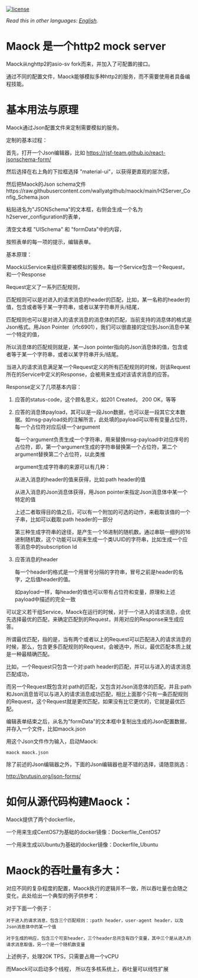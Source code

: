 [![license](https://img.shields.io/github/license/wallyatgithub/maock.svg?style=flat-square)](https://github.com/wallyatgithub/maock)

*Read this in other languages: [English](README.md).*

# Maock 是一个http2 mock server
  
  Maock从nghttp2的asio-sv fork而来，并加入了可配置的接口。
  
  通过不同的配置文件，Maock能够模拟多种http2的服务，而不需要使用者具备编程技能。
  

# 基本用法与原理

  Maock通过Json配置文件来定制需要模拟的服务。
  
  定制的基本过程：
  
  首先，打开一个Json编辑器，比如 https://rjsf-team.github.io/react-jsonschema-form/
  
  然后选择在右上角的下拉框选择 "material-ui"，以获得更直观的层次感， 
  
  然后把Maock的Json schema文件https://raw.githubusercontent.com/wallyatgithub/maock/main/H2Server_Config_Schema.json

  粘贴进名为"JSONSchema"的文本框，右侧会生成一个名为h2server_configuration的表单，
  
  清空文本框 "UISchema" 和 "formData"中的内容，
  
  按照表单的每一项的提示，编辑表单。
  
  基本原理：
  
  Maock以Service来组织需要被模拟的服务。每一个Service包含一个Request，和一个Response
  
  Request定义了一系列匹配规则， 
  
  匹配规则可以是对进入的请求消息的header的匹配，比如，某一名称的header的值，包含或者等于某一字符串，或者以某字符串开头/结尾，
  
  匹配规则也可以是对进入的请求消息的消息体的匹配，当前支持的消息体的格式是Json格式。用Json Pointer（rfc6901），我们可以很直接的定位到Json消息中某一个特定的值，
  
  所以消息体的匹配规则就是，某一Json pointer指向的Json消息体的值，包含或者等于某一个字符串，或者以某字符串开头/结尾。
  
  当进入的请求消息满足某一个Request定义的所有匹配规则的时候，则该Request所在的Service中定义的Response，会被用来生成对该请求消息的应答。
  
  Response定义了几项基本内容：
  
  1. 应答的status-code，这个顾名思义，如201 Created， 200 OK，等等
  
  2. 应答的消息体payload，其可以是一段Json数据，也可以是一段其它文本数据。如msg-payload处的注解所言，此处填的payload可以带有变量占位符，每一个占位符对应后续一个argument
  
     每一个argument负责生成一个字符串，用来替换msg-payload中对应序号的占位符，即，第一个argument生成的字符串替换第一个占位符，第二个argument替换第二个占位符，以此类推
     
     argument生成字符串的来源可以有几种：
     
     从进入消息的header的值来获得，比如:path header的值
     
     从进入消息的Json消息体获得，用Json pointer来指定Json消息体中某一个特定的值
     
     上述二者取得目的值之后，可以有一个附加的可选的动作，来截取该值的一个子串，比如可以截取:path header的一部分
     
     第三种生成字符串的途径，是产生一个16进制的随机数。通过串联一细列的16进制随机数，这个功能可以用来生成一个类UUID的字符串，比如生成一个应答消息中的subscription Id
     
  3. 应答消息的header
  
     每一个header的格式是一个用冒号分隔的字符串，冒号之前是header的名字，之后值header的值。
     
     如payload一样，每header的值也可以带有占位符和变量，原理和上述payload中描述的完全一致
     
  可以定义若干组Service，Maock在运行的时候，对于一个进入的请求消息，会优先选择最优的匹配，来确定匹配到的Request，并用对应的Response来生成应答。
  
  所谓最优匹配，指的是，当有两个或者以上的Request可以匹配进入的请求消息的时候，那么，包含更多匹配规则的Request，会被选中，所以，最优匹配本质上就是一种最精确匹配。
  
  比如，一个Request只包含一个对:path header的匹配，并可以与进入的请求消息匹配成功，
  
  而另一个Request既包含对:path的匹配，又包含对Json消息体的匹配，并且:path和Json消息皆可以与进入的请求消息成功匹配，相比上面那个只有一条匹配规则的Request，这个Request就是更优匹配，如果没有比它更优的，它就是最优匹配。
  
  
  编辑表单结束之后，从名为"formData"的文本框中复制出生成的Json配置数据，并存入一个文件，比如maock.json
  
  用这个Json文件作为输入，启动Maock:
  
    maock maock.json
 
  除了前述的Json编辑器之外，下面的Json编辑器也是不错的选择，请随意挑选：

  http://brutusin.org/json-forms/ 
  

# 如何从源代码构建Maock：

  Maock提供了两个dockerfile，
  
  一个用来生成CentOS7为基础的docker镜像：Dockerfile_CentOS7
  
  一个用来生成以Ubuntu为基础的docker镜像：Dockerfile_Ubuntu
  
# Maock的吞吐量有多大：

  对应不同的复杂程度的配置，Maock执行的逻辑并不一致，所以吞吐量也会随之变化，此处给出一个典型的例子供参考：
  
  对于下面一个例子：
  
    对于进入的请求消息，包含三个匹配规则：:path header，user-agent header，以及Json消息体中的某一个值
  
    对于生成的响应，包含三个可变header，三个header总共含有四个变量，其中三个是从进入的请求消息取值，另一个是一个随机数变量
  
  上述例子，处理20K TPS，只需要占用一个vCPU
  
  而Maock可以启动多个线程， 所以在多核系统上，吞吐量可以线性扩展
  
